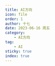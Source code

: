 ```yaml
---
title: AI方向
icon: file
order: 1
author: 十七
date: 2023-06-16 周五
category:
	- AI方向
tag:
	- AI
sticky: true
index: true
---
```

